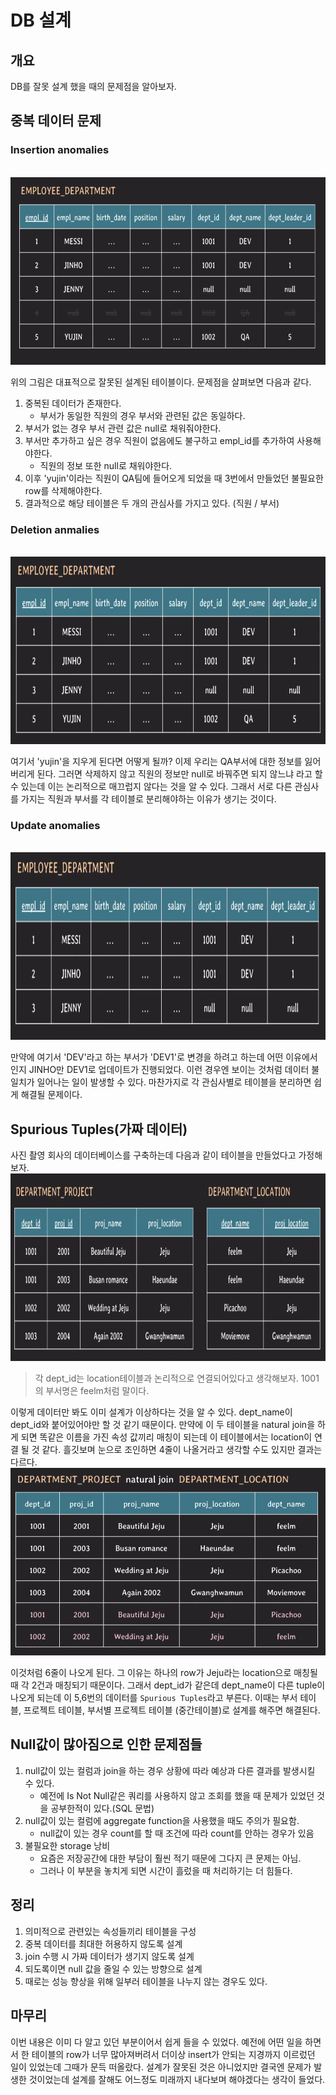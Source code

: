 # DB 설계

## 개요
DB를 잘못 설계 했을 때의 문제점을 알아보자.
 
## 중복 데이터 문제
### Insertion anomalies
<br>
<img src="./1.png" alt="1" height="300">  

위의 그림은 대표적으로 잘못된 설계된 테이블이다. 문제점을 살펴보면 다음과 같다.
1. 중복된 데이터가 존재한다.
    - 부서가 동일한 직원의 경우 부서와 관련된 값은 동일하다.
2. 부서가 없는 경우 부서 관련 값은 null로 채워줘야한다.
3. 부서만 추가하고 싶은 경우 직원이 없음에도 불구하고 empl_id를 추가하여 사용해야한다.
    - 직원의 정보 또한 null로 채워야한다.
4. 이후 'yujin'이라는 직원이 QA팀에 들어오게 되었을 때 3번에서 만들었던 불필요한 row를 삭제해야한다.
5. 결과적으로 해당 테이블은 두 개의 관심사를 가지고 있다. (직원 / 부서)

### Deletion anmalies
<br>
<img src="./2.png" alt="2" height="300">  

여기서 'yujin'을 지우게 된다면 어떻게 될까? 이제 우리는 QA부서에 대한 정보를 잃어버리게 된다. 그러면 삭제하지 않고 직원의 정보만 null로 바꿔주면 되지 않느냐 라고 할 수 있는데 이는 논리적으로 매끄럽지 않다는 것을 알 수 있다. 그래서 서로 다른 관심사를 가지는 직원과 부서를 각 테이블로 분리해야하는 이유가 생기는 것이다.

### Update anomalies
<br>
<img src="./3.png" alt="3" height="300">  

만약에 여기서 'DEV'라고 하는 부서가 'DEV1'로 변경을 하려고 하는데 어떤 이유에서인지 JINHO만 DEV1로 업데이트가 진행되었다. 이런 경우엔 보이는 것처럼 데이터 불일치가 일어나는 일이 발생할 수 있다. 마찬가지로 각 관심사별로 테이블을 분리하면 쉽게 해결될 문제이다.


## Spurious Tuples(가짜 데이터)
사진 촬영 회사의 데이터베이스를 구축하는데 다음과 같이 테이블을 만들었다고 가정해보자.
<br>
<img src="./4.png" alt="4" height="300"> 

> 각 dept_id는 location테이블과 논리적으로 연결되어있다고 생각해보자. 1001의 부서명은 feelm처럼 말이다.  

이렇게 데이터만 봐도 이미 설계가 이상하다는 것을 알 수 있다. dept_name이 dept_id와 붙어있어야만 할 것 같기 때문이다. 만약에 이 두 테이블을 natural join을 하게 되면 똑같은 이름을 가진 속성 값끼리 매칭이 되는데 이 테이블에서는 location이 연결 될 것 같다. 흘깃보며 눈으로 조인하면 4줄이 나올거라고 생각할 수도 있지만 결과는 다르다.
<br>
<img src="./5.png" alt="5" height="300"> 

이것처럼 6줄이 나오게 된다. 그 이유는 하나의 row가 Jeju라는 location으로 매칭될 때 각 2건과 매칭되기 때문이다. 그래서 dept_id가 같은데 dept_name이 다른 tuple이 나오게 되는데 이 5,6번의 데이터를 `Spurious Tuples`라고 부른다. 이때는 부서 테이블, 프로젝트 테이블, 부서별 프로젝트 테이블 (중간테이블)로 설계를 해주면 해결된다.

## Null값이 많아짐으로 인한 문제점들
1. null값이 있는 컬럼과 join을 하는 경우 상황에 따라 예상과 다른 결과를 발생시킬 수 있다.
    - 예전에 Is Not Null같은 쿼리를 사용하지 않고 조회를 했을 때 문제가 있었던 것을 공부한적이 있다.(SQL 문법)
2. null값이 있는 컬럼에 aggregate function을 사용했을 때도 주의가 필요함.
    - null값이 있는 경우 count를 할 때 조건에 따라 count를 안하는 경우가 있음
3. 불필요한 storage 낭비
    - 요즘은 저장공간에 대한 부담이 훨씬 적기 때문에 그다지 큰 문제는 아님.
    - 그러나 이 부분을 놓치게 되면 시간이 흘렀을 때 처리하기는 더 힘들다.

## 정리
1. 의미적으로 관련있는 속성들끼리 테이블을 구성
2. 중복 데이터를 최대한 허용하지 않도록 설계
3. join 수행 시 가짜 데이터가 생기지 않도록 설계
4. 되도록이면 null 값을 줄일 수 있는 방향으로 설계
5. 때로는 성능 향상을 위해 일부러 테이블을 나누지 않는 경우도 있다.

## 마무리
이번 내용은 이미 다 알고 있던 부분이어서 쉽게 들을 수 있었다. 예전에 어떤 일을 하면서 한 테이블의 row가 너무 많아져버려서 더이상 insert가 안되는 지경까지 이르렀던 일이 있었는데 그때가 문득 떠올랐다. 설계가 잘못된 것은 아니었지만 결국엔 문제가 발생한 것이었는데 설계를 잘해도 어느정도 미래까지 내다보며 해야겠다는 생각이 들었다.
